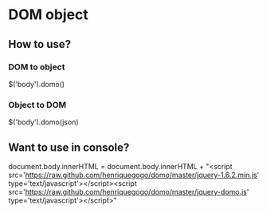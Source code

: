 # DOM object
## How to use?
### DOM to object
$('body').domo()
### Object to DOM
$('body').domo(json)
## Want to use in console?
document.body.innerHTML = document.body.innerHTML + &quot;&lt;script src='https://raw.github.com/henriquegogo/domo/master/jquery-1.6.2.min.js' type='text/javascript'&gt;&lt;/script&gt;&lt;script src='https://raw.github.com/henriquegogo/domo/master/jquery-domo.js' type='text/javascript'&gt;&lt;/script&gt;&quot;